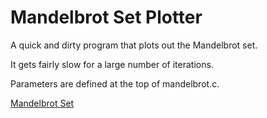Mandelbrot Set Plotter
======================

A quick and dirty program that plots out the Mandelbrot set.

It gets fairly slow for a large number of iterations.

Parameters are defined at the top of mandelbrot.c.

[Mandelbrot Set](./mandelbrot.png)